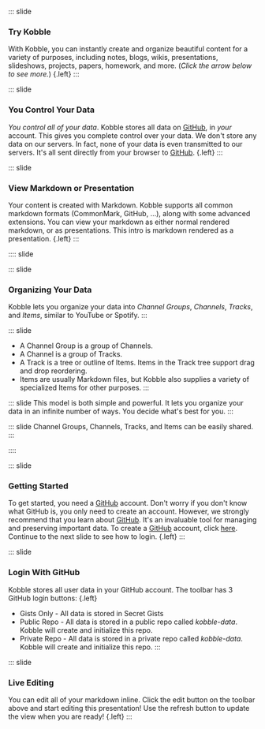 ::: slide 
### Try Kobble
With Kobble, you can instantly create and organize beautiful content for a variety of purposes, including notes, blogs, wikis, presentations, slideshows, projects, papers, homework, and more. (*Click the arrow below to see more.*) {.left}
:::

::: slide
### You Control Your Data
*You control all of your data*. Kobble stores all data on [GitHub](https://github.com), in *your* account. This gives you complete control over your data. We don't store any data on our servers. In fact, none of your data is even transmitted to our servers. It's all sent directly from your browser to [GitHub](https://github.com).  {.left}
::: 

::: slide
### View Markdown or Presentation
Your content is created with Markdown. Kobble supports all common markdown formats (CommonMark, GitHub, ...), along with some advanced extensions. You can view your markdown as either normal rendered markdown, or as presentations. This intro is markdown rendered as a presentation. {.left}
:::

:::: slide

::: slide
### Organizing Your Data
Kobble lets you organize your data into *Channel Groups*, *Channels*, *Tracks*, and *Items*, similar to YouTube or Spotify. 
:::

::: slide 
* A Channel Group is a group of Channels. 
* A Channel is a group of Tracks. 
* A Track is a tree or outline of Items. Items in the Track tree support drag and drop reordering.
* Items are usually Markdown files, but Kobble also supplies a variety of specialized Items for other purposes.
:::

::: slide
This model is both simple and powerful. It lets you organize your data in an infinite number of ways. You decide what's best for you.
:::

::: slide
Channel Groups, Channels, Tracks, and Items can be easily shared.
:::

::::

::: slide
### Getting Started
To get started, you need a [GitHub](https://github.com) account. Don't worry if you don't know what GitHub is, you only need to create an account. However, we strongly recommend that you learn about [GitHub](https://github.com). It's an invaluable tool for managing and preserving important data. To create a [GitHub](https://github.com) account, click [here](https://github.com). Continue to the next slide to see how to login.  {.left}
:::

::: slide 
### Login With GitHub
Kobble stores all user data in your GitHub account. The toolbar has 3 GitHub login buttons: {.left}
* Gists Only - All data is stored in Secret Gists
* Public Repo - All data is stored in a public repo called *kobble-data*. Kobble will create and initialize this repo.
* Private Repo - All data is stored in a private repo called *kobble-data*. Kobble will create and initialize this repo.
:::

::: slide
### Live Editing
You can edit all of your markdown inline. Click the edit button on the toolbar above and start editing this presentation! Use the refresh button to update the view when you are ready!  {.left}
:::
